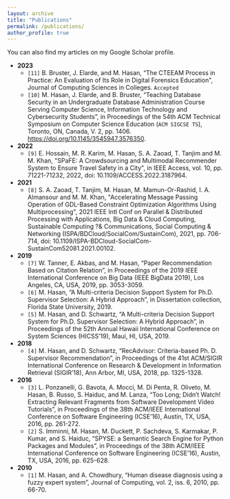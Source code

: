 ```yaml
---
layout: archive
title: "Publications"
permalink: /publications/
author_profile: true
---
```


  You can also find my articles on my <a style="text-decoration:none" href="https://scholar.google.com/citations?user=eUHRutAAAAAJ&hl=en">Google Scholar profile</a>.



  * <b>2023</b> 
      * `[11]` B. Bruster, J. Elarde, and M. Hasan, “The CTEEAM Process in Practice: An Evaluation of Its Role in Digital Forensics Education", Journal of Computing Sciences in Colleges. `Accepted`
      * `[10]` M. Hasan, J. Elarde, and B. Bruster, “<a style="text-decoration:none" href="https://dl.acm.org/doi/abs/10.1145/3545947.3576350">Teaching Database Security in an Undergraduate Database Administration Course Serving Computer Science, Information Technology and Cybersecurity Students</a>”, in Proceedings of the 54th ACM Technical Symposium on Computer Science Education (<a style="text-decoration:none" href="https://www.sigcse.org/events/symposia/index.html">`ACM SIGCSE TS`</a>), Toronto, ON, Canada, V. 2, pp. 1406. https://doi.org/10.1145/3545947.3576350.
  * <b>2022</b>
    * `[9]` E. Hossain, M. R. Karim, M. Hasan, S. A. Zaoad, T. Tanjim and M. M. Khan, "<a style="text-decoration:none" href="https://ieeexplore.ieee.org/abstract/document/9813722">SPaFE: A Crowdsourcing and Multimodal Recommender System to Ensure Travel Safety in a City</a>", in IEEE Access, vol. 10, pp. 71221-71232, 2022, doi: 10.1109/ACCESS.2022.3187964.
  * <b>2021</b>
    * `[8]`</b> S. A. Zaoad, T. Tanjim, M. Hasan, M. Mamun-Or-Rashid, I. A. Almansour and M. M. Khan, "<a style="text-decoration:none" href="https://ieeexplore.ieee.org/abstract/document/9644866">Accelerating Message Passing Operation of GDL-Based Constraint Optimization Algorithms Using Multiprocessing</a>", 2021 IEEE Intl Conf on Parallel \& Distributed Processing with Applications, Big Data \& Cloud Computing, Sustainable Computing ?\& Communications, Social Computing \& Networking (ISPA/BDCloud/SocialCom/SustainCom), 2021, pp. 706-714, doi: 10.1109/ISPA-BDCloud-SocialCom-SustainCom52081.2021.00102.
  * <b>2019</b>
    * `[7]` W. Tanner, E. Akbas, and M. Hasan, “<a style="text-decoration:none" href="https://ieeexplore.ieee.org/abstract/document/9006200">Paper Recommendation Based on Citation Relation</a>”, in Proceedings of the 2019 IEEE International Conference on Big Data (IEEE BigData 2019), Los Angeles, CA, USA, 2019, pp. 3053-3059.
    * `[6]` M. Hasan, “<a style="text-decoration:none" href="https://www.proquest.com/openview/f690c6d91d65c00c1cb8f67ebdf1dcc7/1?pq-origsite=gscholar&cbl=18750&diss=y">A Multi-criteria Decision Support System for Ph.D. Supervisor Selection: A Hybrid Approach</a>”, in Dissertation collection, Florida State University, 2019.
    * `[5]` M. Hasan, and D. Schwartz, “<a style="text-decoration:none" href="https://scholarspace.manoa.hawaii.edu/items/4fb933a4-e6ae-48ae-98fb-837f4443e33c">A Multi-criteria Decision Support System for Ph.D. Supervisor Selection: A Hybrid Approach</a>”, in Proceedings of the 52th Annual Hawaii International Conference on System Sciences (HICSS’19), Maui, HI, USA, 2019.
  * <b>2018</b>
    * `[4]` M. Hasan, and D. Schwartz, “<a style="text-decoration:none" href="https://dl.acm.org/doi/abs/10.1145/3209978.3210178">RecAdvisor: Criteria-based Ph. D. Supervisor Recommendation</a>”, in Proceedings of the 41st ACM/SIGIR International Conference on Research \& Development in Information Retrieval (SIGIR’18), Ann Arbor, MI, USA, 2018, pp. 1325-1328.
 * <b>2016</b>
    * `[3]` L. Ponzanelli, G. Bavota, A. Mocci, M. Di Penta, R. Oliveto, M. Hasan, B. Russo, S. Haiduc, and M. Lanza, “<a style="text-decoration:none" href="https://dl.acm.org/doi/abs/10.1145/2884781.2884824">Too Long; Didn’t Watch! Extracting Relevant Fragments from Software Development Video Tutorials</a>”, in Proceedings of the 38th ACM/IEEE International Conference on Software Engineering (ICSE’16), Austin, TX, USA, 2016, pp. 261-272.
    * `[2]` S. Imminni, M. Hasan, M. Duckett, P. Sachdeva, S. Karmakar, P. Kumar, and S. Haiduc, “<a style="text-decoration:none" href="https://dl.acm.org/doi/abs/10.1145/2889160.2889174">SPYSE: a Semantic Search Engine for Python Packages and Modules</a>”, in Proceedings of the 38th ACM/IEEE International Conference on Software Engineering (ICSE’16), Austin, TX, USA, 2016, pp. 625-628.
  * <b>2010</b>
    * `[1]` M. Hasan, and A. Chowdhury, “<a style="text-decoration:none" href="https://arxiv.org/abs/1006.4544">Human disease diagnosis using a fuzzy expert system</a>”, Journal of Computing, vol. 2, iss. 6, 2010, pp. 66-70.

    
